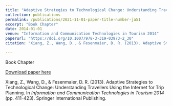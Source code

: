 ```yaml
---
title: "Adaptive Strategies to Technological Change: Understanding Travellers Using the Internet for Trip Planning"
collection: publications
permalink: /publications/2021-11-01-paper-title-number-ja51
excerpt: "Book Chapter"
date: 2014-01-01
venue: "Information and Communication Technologies in Tourism 2014"
paperurl: "https://doi.org/10.1007/978-3-319-03973-2_30"
citation: "Xiang, Z., Wang, D., & Fesenmaier, D. R. (2013). Adaptive Strategies to Technological Change: Understanding Travellers Using the Internet for Trip Planning. In <i>Information and Communication Technologies in Tourism 2014</i> (pp. 411-423). Springer International Publishing."

---
```

Book Chapter

[Download paper here](https://doi.org/10.1007/978-3-319-03973-2_30)

Xiang, Z., Wang, D., & Fesenmaier, D. R. (2013). Adaptive Strategies to Technological Change: Understanding Travellers Using the Internet for Trip Planning. In <i>Information and Communication Technologies in Tourism 2014</i> (pp. 411-423). Springer International Publishing. 
